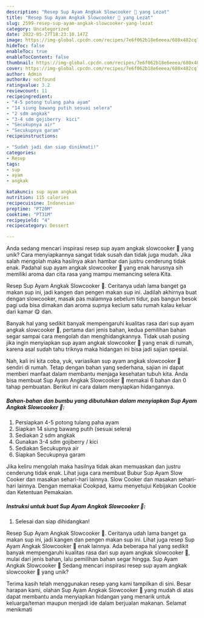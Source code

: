 ```yaml
---
description: "Resep Sup Ayam Angkak Slowcooker 🐓 yang Lezat"
title: "Resep Sup Ayam Angkak Slowcooker 🐓 yang Lezat"
slug: 2599-resep-sup-ayam-angkak-slowcooker-yang-lezat
category: Uncategorized
date: 2022-05-27T18:23:10.147Z
image: https://img-global.cpcdn.com/recipes/7e6f062b18e6eeea/680x482cq70/sup-ayam-angkak-slowcooker-foto-resep-utama.jpg
hideToc: false
enableToc: true
enableTocContent: false
thumbnail: https://img-global.cpcdn.com/recipes/7e6f062b18e6eeea/680x482cq70/sup-ayam-angkak-slowcooker-foto-resep-utama.jpg
cover: https://img-global.cpcdn.com/recipes/7e6f062b18e6eeea/680x482cq70/sup-ayam-angkak-slowcooker-foto-resep-utama.jpg
author: Admin
authorAv: notfound
ratingvalue: 3.2
reviewcount: 11
recipeingredient:
- "4-5 potong tulang paha ayam"
- "14 siung bawang putih sesuai selera"
- "2 sdm angkak"
- "3-4 sdm gojiberry  kici"
- "Secukupnya air"
- "Secukupnya garam"
recipeinstructions:

- "Sudah jadi dan siap dinikmati!"
categories:
- Resep
tags:
- sup
- ayam
- angkak

katakunci: sup ayam angkak 
nutrition: 115 calories
recipecuisine: Indonesian
preptime: "PT20M"
cooktime: "PT31M"
recipeyield: "4"
recipecategory: Dessert

---
```





Anda sedang mencari inspirasi resep sup ayam angkak slowcooker 🐓 yang unik? Cara menyiapkannya sangat tidak susah dan tidak juga mudah. Jika salah mengolah maka hasilnya akan hambar dan justru cenderung tidak enak. Padahal sup ayam angkak slowcooker 🐓 yang enak harusnya sih memiliki aroma dan cita rasa yang mampu memancing selera Kita.





Resep Sup Ayam Angkak Slowcooker 🐓. Ceritanya udah lama banget ga makan sup ini, jadi kangen dan pengen makan sup ini. Jadilah akhirnya buat dengan slowcooker, masak pas malamnya sebelum tidur, pas bangun besok pagi uda bisa dimakan dan aroma supnya kecium satu rumah kalau keluar dari kamar 😋 dan.

Banyak hal yang sedikit banyak mempengaruhi kualitas rasa dari sup ayam angkak slowcooker 🐓, pertama dari jenis bahan, kedua pemilihan bahan segar sampai cara mengolah dan menghidangkannya. Tidak usah pusing jika ingin menyiapkan sup ayam angkak slowcooker 🐓 yang enak di rumah, karena asal sudah tahu triknya maka hidangan ini bisa jadi sajian spesial.






Nah, kali ini kita coba, yuk, variasikan sup ayam angkak slowcooker 🐓 sendiri di rumah. Tetap dengan bahan yang sederhana, sajian ini dapat memberi manfaat dalam membantu menjaga kesehatan tubuh kita. Anda bisa membuat Sup Ayam Angkak Slowcooker 🐓 memakai 6 bahan dan 0 tahap pembuatan. Berikut ini cara dalam menyiapkan hidangannya.

<!--inarticleads1-->

##### Bahan-bahan dan bumbu yang dibutuhkan dalam menyiapkan Sup Ayam Angkak Slowcooker 🐓:

1. Persiapkan 4-5 potong tulang paha ayam
1. Siapkan 14 siung bawang putih (sesuai selera)
1. Sediakan 2 sdm angkak
1. Gunakan 3-4 sdm gojiberry / kici
1. Sediakan Secukupnya air
1. Siapkan Secukupnya garam


Jika keliru mengolah maka hasilnya tidak akan memuaskan dan justru cenderung tidak enak. Lihat juga cara membuat Bubur Sup Ayam Slow Cooker dan masakan sehari-hari lainnya. Slow Cooker dan masakan sehari-hari lainnya. Dengan memakai Cookpad, kamu menyetujui Kebijakan Cookie dan Ketentuan Pemakaian. 

<!--inarticleads2-->

##### Instruksi untuk buat Sup Ayam Angkak Slowcooker 🐓:


1. Selesai dan siap dihidangkan!

Resep Sup Ayam Angkak Slowcooker 🐓. Ceritanya udah lama banget ga makan sup ini, jadi kangen dan pengen makan sup ini. Lihat juga resep Sup Ayam Angkak Slowcooker 🐓 enak lainnya. Ada beberapa hal yang sedikit banyak mempengaruhi kualitas rasa dari sup ayam angkak slowcooker 🐓, mulai dari jenis bahan, lalu pemilihan bahan segar hingga. Sup Ayam Angkak Slowcooker 🐓 Sedang mencari inspirasi resep sup ayam angkak slowcooker 🐓 yang unik? 

Terima kasih telah menggunakan resep yang kami tampilkan di sini. Besar harapan kami, olahan Sup Ayam Angkak Slowcooker 🐓 yang mudah di atas dapat membantu anda menyiapkan hidangan yang menarik untuk keluarga/teman maupun menjadi ide dalam berjualan makanan. Selamat menikmati
